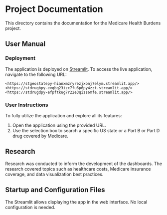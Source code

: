 # Project Documentation

This directory contains the documentation for the Medicare Health Burdens project.

## User Manual

### Deployment

The application is deployed on [Streamlit](https://streamlit.io). To access the live application, navigate to the following URL:

`<https://stgeostatepy-hianxmzryrezjxonj7elym.streamlit.app/>`
`<https://stdrugbpy-evqbq23izc7fu6p6py4zzt.streamlit.app/>`
`<https://stdrugdpy-efpftkug7r22e3qizs6mfe.streamlit.app/>`

### User Instructions

To fully utilize the application and explore all its features:

1. Open the application using the provided URL.
2. Use the selection box to search a specific US state or a Part B or Part D drug covered by Medicare.

## Research

Research was conducted to inform the development of the dashboards. The research covered topics such as healthcare costs, Medicare insurance coverage, and data visualization best practices.

## Startup and Configuration Files

The Streamlit allows displaying the app in the web interface. No local configuration is needed.

